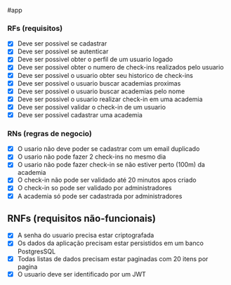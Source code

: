 #app

### RFs (requisitos)

- [x] Deve ser possivel se cadastrar
- [x] Deve ser possivel se autenticar
- [x] Deve ser possivel obter o perfil de um usuario logado
- [x] Deve ser possivel obter o numero de check-ins realizados pelo usuario
- [x] Deve ser possivel o usuario obter seu historico de check-ins
- [x] Deve ser possivel o usuario buscar academias proximas
- [x] Deve ser possivel o usuario buscar academias pelo nome
- [x] Deve ser possivel o usuario realizar check-in em uma academia
- [x] Deve ser possivel validar o check-in de um usuario
- [x] Deve ser possivel cadastrar uma academia

### RNs (regras de negocio)

- [x] O usario não deve poder se cadastrar com um email duplicado
- [x] O usario não pode fazer 2 check-ins no mesmo dia
- [x] O usario não pode fazer check-in se não estiver perto (100m) da academia
- [x] O check-in não pode ser validado até 20 minutos apos criado
- [x] O check-in so pode ser validado por administradores
- [x] A academia só pode ser cadastrada por administradores

## RNFs (requisitos não-funcionais)

- [x] A senha do usuario precisa estar criptografada
- [x] Os dados da aplicação precisam estar persistidos em um banco PostgresSQL
- [x] Todas listas de dados precisam estar paginadas com 20 itens por pagina
- [x] O usuario deve ser identificado por um JWT